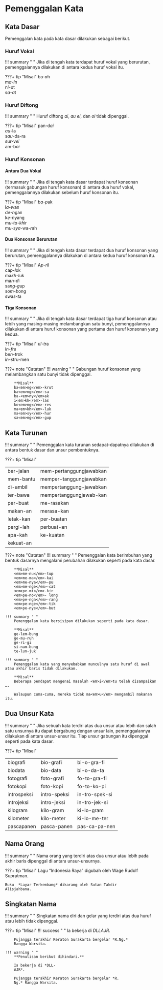 # Pemenggalan Kata

## Kata Dasar

Pemenggalan kata pada kata dasar dilakukan sebagai berikut.

### Huruf Vokal

!!! summary " "
    Jika di tengah kata terdapat huruf vokal yang berurutan, pemenggalannya dilakukan di antara kedua huruf vokal itu.

???+ tip "Misal"
    b<em>u-a</em>h  
    m<em>a-i</em>n  
    n<em>i-a</em>t  
    s<em>a-a</em>t

### Huruf Diftong

!!! summary " "
    Huruf diftong <em>ai</em>, <em>au</em> <em>ei</em>, dan <em>oi</em> tidak dipenggal.

???+ tip "Misal"
    pan-d<em>ai</em>  
    <em>au</em>-la  
    s<em>au</em>-da-ra  
    sur-v<em>ei</em>  
    am-b<em>oi</em>

### Huruf Konsonan

#### Antara Dua Vokal

!!! summary " "
    Jika di tengah kata dasar terdapat huruf konsonan (termasuk gabungan huruf konsonan) di antara dua huruf vokal, pemenggalannya dilakukan sebelum huruf konsonan itu.

???+ tip "Misal"
    b<em>a-p</em>ak  
    l<em>a-w</em>an  
    d<em>e-n</em>gan  
    k<em>e-n</em>yang  
    m<em>u-ta-kh</em>ir  
    m<em>u-sya</em>-wa-<em>r</em>ah

#### Dua Konsonan Berurutan

!!! summary " "
    Jika di tengah kata dasar terdapat dua huruf konsonan yang berurutan, pemenggalannya dilakukan di antara kedua huruf konsonan itu.

???+ tip "Misal"
    A<em>p-r</em>il  
    ca<em>p-l</em>ok  
    ma<em>kh-l</em>uk  
    ma<em>n-d</em>i  
    sa<em>ng-g</em>up  
    so<em>m-b</em>ong  
    swa<em>s-t</em>a

#### Tiga Konsonan

!!! summary " "
    Jika di tengah kata dasar terdapat tiga huruf konsonan atau lebih yang masing-masing melambangkan satu bunyi, pemenggalannya dilakukan di antara huruf konsonan yang pertama dan huruf konsonan yang kedua.

???+ tip "Misal"
    u<em>l-t</em>ra  
    i<em>n-f</em>ra  
    be<em>n-t</em>rok  
    i<em>n-s</em>tru-men

???+ note "Catatan"
    !!! warning " "
        Gabungan huruf konsonan yang melambangkan satu bunyi tidak dipenggal.

        **Misal**  
        ba<em>ng</em>-krut  
        ba<em>ng</em>-sa  
        ba-<em>ny</em>ak  
        i<em>kh</em>-las  
        ko<em>ng</em>-res  
        ma<em>kh</em>-luk  
        ma<em>sy</em>-hur  
        sa<em>ng</em>-gup

## Kata Turunan

!!! summary " "
    Pemenggalan kata turunan sedapat-dapatnya dilakukan di antara bentuk dasar dan unsur pembentuknya.

???+ tip "Misal"
    <table>
      <tr>
        <td>ber-jalan</td>
        <td>mem-pertanggungjawabkan</td>
      </tr>
      <tr>
        <td>mem-bantu</td>
        <td>memper-tanggungjawabkan</td>
      </tr>
      <tr>
        <td>di-ambil</td>
        <td>mempertanggung-jawabkan</td>
      </tr>
      <tr>
        <td>ter-bawa</td>
        <td>mempertanggungjawab-kan</td>
      </tr>
      <tr>
        <td>per-buat</td>
        <td>me-rasakan</td>
      </tr>
      <tr>
        <td>makan-an</td>
        <td>merasa-kan</td>
      </tr>
      <tr>
        <td>letak-kan</td>
        <td>per-buatan</td>
      </tr>
      <tr>
        <td>pergi-lah</td>
        <td>perbuat-an</td>
      </tr>
      <tr>
        <td>apa-kah</td>
        <td>ke-kuatan</td>
      </tr>
      <tr>
        <td>kekuat-an</td>
      </tr>
    </table>

???+ note "Catatan"
    !!! summary " "
        Pemenggalan kata berimbuhan yang bentuk dasarnya mengalami perubahan dilakukan seperti pada kata dasar.

        **Misal**  
        <em>me-nu</em>-tup  
        <em>me-ma</em>-kai  
        <em>me-nya</em>-pu  
        <em>me-nge</em>-cat  
        <em>pe-mi</em>-kir  
        <em>pe-no</em>- long  
        <em>pe-nga</em>-rang  
        <em>pe-nge</em>-tik  
        <em>pe-nye</em>-but

    !!! summary " "
        Pemenggalan kata bersisipan dilakukan seperti pada kata dasar.

        **Misal**  
        ge-lem-bung  
        ge-mu-ruh  
        ge-ri-gi  
        si-nam-bung  
        te-lun-juk

    !!! summary " "
        Pemenggalan kata yang menyebabkan munculnya satu huruf di awal atau akhir baris tidak dilakukan.

        **Misal**  
        Beberapa pendapat mengenai masalah <em>i</em>tu telah disampaikan ….

        Walaupun cuma-cuma, mereka tidak ma<em>u</em> mengambil makanan itu.

## Dua Unsur Kata

!!! summary " "
    Jika sebuah kata terdiri atas dua unsur atau lebih dan salah satu unsurnya itu dapat bergabung dengan unsur lain, pemenggalannya dilakukan di antara unsur-unsur itu. Tiap unsur gabungan itu dipenggal seperti pada kata dasar.

???+ tip "Misal"
    <table>
      <tr>
        <td>biografi</td>
        <td>bio-grafi</td>
        <td>bi-o-gra-fi</td>
      </tr>
      <tr>
        <td>biodata</td>
        <td>bio-data</td>
        <td>bi-o-da-ta</td>
      </tr>
      <tr>
        <td>fotografi</td>
        <td>foto-grafi</td>
        <td>fo-to-gra-fi</td>
      </tr>
      <tr>
        <td>fotokopi</td>
        <td>foto-kopi</td>
        <td>fo-to-ko-pi</td>
      </tr>
      <tr>
        <td>introspeksi</td>
        <td>intro-speksi</td>
        <td>in-tro-spek-si</td>
      </tr>
      <tr>
        <td>introjeksi</td>
        <td>intro-jeksi</td>
        <td>in-tro-jek-si</td>
      </tr>
      <tr>
        <td>kilogram</td>
        <td>kilo-gram</td>
        <td>ki-lo-gram</td>
      </tr>
      <tr>
        <td>kilometer</td>
        <td>kilo-meter</td>
        <td>ki-lo-me-ter</td>
      </tr>
      <tr>
        <td>pascapanen</td>
        <td>pasca-panen</td>
        <td>pas-ca-pa-nen</td>
      </tr>
    </table>
## Nama Orang

!!! summary " "
    Nama orang yang terdiri atas dua unsur atau lebih pada akhir baris dipenggal di antara unsur-unsurnya.

???+ tip "Misal"
    Lagu “Indonesia Raya” digubah oleh Wage Rudolf  
    Supratman.

    Buku  *Layar Terkembang* dikarang oleh Sutan Takdir  
    Alisjahbana.

## Singkatan Nama

!!! summary " "
    Singkatan nama diri dan gelar yang terdiri atas dua huruf atau lebih tidak dipenggal.

???+ tip "Misal"
    !!! success " "
        Ia bekerja di *DLLAJR*.

        Pujangga terakhir Keraton Surakarta bergelar *R.Ng.*
        Rangga Warsita.

    !!! warning " "
        **Penulisan berikut dihindari.**

        Ia bekerja di *DLL-  
        AJR*.

        Pujangga terakhir Keraton Surakarta bergelar *R.  
        Ng.* Rangga Warsita.


